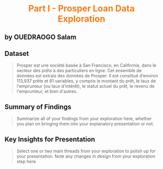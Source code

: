 # **<center><span style="color:#fd7b12;">Part I - Prosper Loan Data Exploration</span></center>**
## by OUEDRAOGO Salam

## Dataset

>Prosper est une société basée à San Francisco, en Californie, dans le secteur des prêts à des particuliers en ligne. Cet ensemble de données est extrais des données de Prosper. Il est constitué d’environ 113,937 prêts et 81 variables, y compris le montant du prêt, le taux de l'emprunteur (ou taux d'intérêt), le statut actuel du prêt, le revenu de l'emprunteur, et bien d'autres.


## Summary of Findings

> Summarize all of your findings from your exploration here, whether you plan on bringing them into your explanatory presentation or not.


## Key Insights for Presentation

> Select one or two main threads from your exploration to polish up for your presentation. Note any changes in design from your exploration step here.